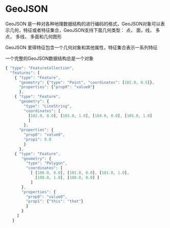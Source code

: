 # GeoJSON
GeoJSON 是一种对各种地理数据结构的进行编码的格式，GeoJSON对象可以表示几何，特征或者特征集合，GeoJSON支持下面几何类型： 点， 面，线， 多点， 多线， 多面和几何图形

GeoJSON 里得特征包含一个几何对象和其他属性，特征集合表示一系列特征

一个完整的GeoJSON数据结构总是一个对象
```js
{ "type": "FeatureCollection",
  "features": [
    { "type": "Feature",
      "geometry": {"type": "Point", "coordinates": [102.0, 0.5]},
      "properties": {"prop0": "value0"}
      },
    { "type": "Feature",
      "geometry": {
        "type": "LineString",
        "coordinates": [
          [102.0, 0.0], [103.0, 1.0], [104.0, 0.0], [105.0, 1.0]
          ]
        },
      "properties": {
        "prop0": "value0",
        "prop1": 0.0
        }
      },
    { "type": "Feature",
       "geometry": {
         "type": "Polygon",
         "coordinates": [
           [ [100.0, 0.0], [101.0, 0.0], [101.0, 1.0],
             [100.0, 1.0], [100.0, 0.0] ]
           ]
       },
       "properties": {
         "prop0": "value0",
         "prop1": {"this": "that"}
         }
       }
     ]
   }

```
